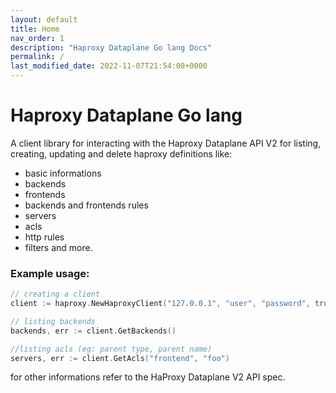 ```yaml
---
layout: default
title: Home
nav_order: 1
description: "Haproxy Dataplane Go lang Docs"
permalink: /
last_modified_date: 2022-11-07T21:54:08+0000
---
```


# Haproxy Dataplane Go lang 

A client library for interacting with the Haproxy Dataplane API V2 for listing, creating, updating and delete haproxy definitions like:

 - basic informations
 - backends
 - frontends
 -  backends and frontends rules
 -  servers
 - acls
 - http rules
 - filters
 and more.

### Example usage:

```go
// creating a client
client := haproxy.NewHaproxyClient("127.0.0.1", "user", "password", true)

// listing backends
backends, err := client.GetBackends()

//listing acls (eg: parent type, parent name)
servers, err := client.GetAcls("frontend", "foo")
```

for other informations refer to the HaProxy Dataplane V2 API spec.
